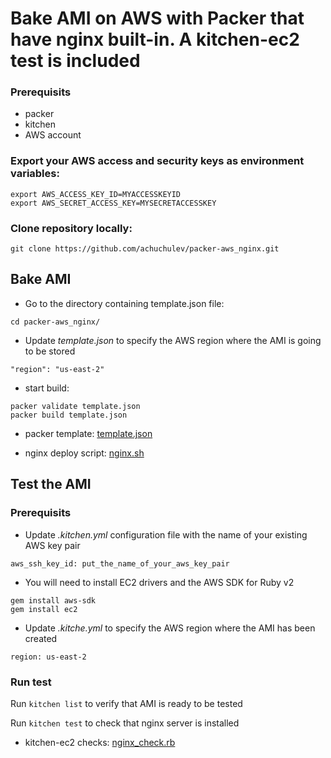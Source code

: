 # Bake AMI on AWS with Packer that have nginx built-in. A kitchen-ec2 test is included

### Prerequisits

* packer
* kitchen
* AWS account

### Export your AWS access and security keys as environment variables:

```
export AWS_ACCESS_KEY_ID=MYACCESSKEYID
export AWS_SECRET_ACCESS_KEY=MYSECRETACCESSKEY
```
 
### Clone repository locally:

`git clone https://github.com/achuchulev/packer-aws_nginx.git`

## Bake AMI

* Go to the directory containing template.json file:

`cd packer-aws_nginx/`

* Update _template.json_ to specify the AWS region where the AMI is going to be stored

`"region": "us-east-2"`

* start build:

```
packer validate template.json
packer build template.json
```

* packer template: [template.json](https://github.com/achuchulev/packer-aws_nginx/blob/master/template.json)

* nginx deploy script: [nginx.sh](https://github.com/achuchulev/packer-aws_nginx/blob/master/nginx.sh)


## Test the AMI

### Prerequisits

* Update _.kitchen.yml_ configuration file with the name of your existing AWS key pair

`aws_ssh_key_id: put_the_name_of_your_aws_key_pair`

* You will need to install EC2 drivers and the AWS SDK for Ruby v2

```
gem install aws-sdk
gem install ec2
```

* Update _.kitche.yml_ to specify the AWS region where the AMI has been created

`region: us-east-2`

### Run test

Run `kitchen list` to verify that AMI is ready to be tested

Run `kitchen test` to check that nginx server is installed


* kitchen-ec2 checks: [nginx_check.rb](https://github.com/achuchulev/packer-aws_nginx/blob/master/test/integration/default/nginx_check.rb)
